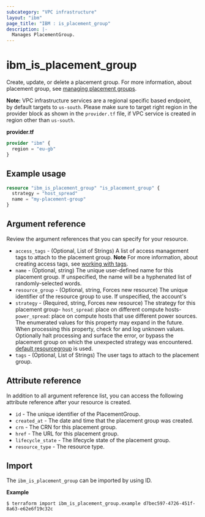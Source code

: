 ```yaml
---
subcategory: "VPC infrastructure"
layout: "ibm"
page_title: "IBM : is_placement_group"
description: |-
  Manages PlacementGroup.
---
```


# ibm_is_placement_group

Create, update, or delete a placement group. For more information, about placement group, see [managing placement groups](https://cloud.ibm.com/docs/vpc?topic=vpc-managing-placement-group&interface=ui).

**Note:** 
VPC infrastructure services are a regional specific based endpoint, by default targets to `us-south`. Please make sure to target right region in the provider block as shown in the `provider.tf` file, if VPC service is created in region other than `us-south`.

**provider.tf**

```terraform
provider "ibm" {
  region = "eu-gb"
}
```

## Example usage

```terraform
resource "ibm_is_placement_group" "is_placement_group" {
  strategy = "host_spread"
  name = "my-placement-group"
}
```

## Argument reference

Review the argument references that you can specify for your resource. 

- `access_tags`  - (Optional, List of Strings) A list of access management tags to attach to the placement group. **Note** For more information, about creating access tags, see [working with tags](https://cloud.ibm.com/docs/account?topic=account-tag).
- `name` - (Optional, string) The unique user-defined name for this placement group. If unspecified, the name will be a hyphenated list of randomly-selected words.
- `resource_group` - (Optional, string, Forces new resource) The unique identifier of the resource group to use. If unspecified, the account's 
- `strategy` - (Required, string, Forces new resource) The strategy for this placement group- `host_spread`: place on different compute hosts- `power_spread`: place on compute hosts that use different power sources. The enumerated values for this property may expand in the future. When processing this property, check for and log unknown values. Optionally halt processing and surface the error, or bypass the placement group on which the unexpected strategy was encountered.
[default resourcegroup](https://cloud.ibm.com/apidocs/resource-manager#introduction) is used.
- `tags`  - (Optional, List of Strings) The user tags to attach to the placement group.


## Attribute reference

In addition to all argument reference list, you can access the following attribute reference after your resource is created.

- `id` - The unique identifier of the PlacementGroup.
- `created_at` - The date and time that the placement group was created.
- `crn` - The CRN for this placement group.
- `href` - The URL for this placement group.
- `lifecycle_state` - The lifecycle state of the placement group.
- `resource_type` - The resource type.

## Import

The `ibm_is_placement_group` can be imported by using ID.

**Example**

```
$ terraform import ibm_is_placement_group.example d7bec597-4726-451f-8a63-e62e6f19c32c
```